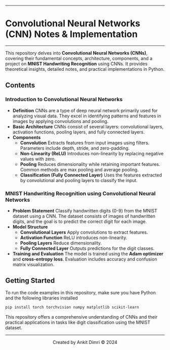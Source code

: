 
#
---

# **Convolutional Neural Networks (CNN) Notes & Implementation**
---
This repository delves into **Convolutional Neural Networks (CNNs)**, covering their fundamental concepts, architecture, components, and a project on **MNIST Handwriting Recognition** using CNNs. It provides theoretical insights, detailed notes, and practical implementations in Python.

## **Contents**

### **Introduction to Convolutional Neural Networks**
- **Definition** CNNs are a type of deep neural network primarily used for analyzing visual data. They excel in identifying patterns and features in images by applying convolutions and pooling.
- **Basic Architecture** CNNs consist of several layers: convolutional layers, activation functions, pooling layers, and fully connected layers.
- **Components** 
  - **Convolution** Extracts features from input images using filters. Parameters include depth, stride, and zero-padding.
  - **Non-Linearity (ReLU)** Introduces non-linearity by replacing negative values with zero.
  - **Pooling** Reduces dimensionality while retaining important features. Common methods are max pooling and average pooling.
  - **Classification (Fully Connected Layer)** Uses the features extracted by convolutional and pooling layers to classify the input.

### **MNIST Handwriting Recognition using Convolutional Neural Networks**
- **Problem Statement** Classify handwritten digits (0-9) from the MNIST dataset using a CNN. The dataset consists of images of handwritten digits, and the goal is to predict the correct digit for each image.
- **Model Structure** 
  - **Convolutional Layers** Apply convolutions to extract features.
  - **Activation Function** ReLU introduces non-linearity.
  - **Pooling Layers** Reduce dimensionality.
  - **Fully Connected Layer** Outputs predictions for the digit classes.
- **Training and Evaluation** The model is trained using the **Adam optimizer** and **cross-entropy loss**. Evaluation includes accuracy and confusion matrix visualization.

## **Getting Started**
To run the code examples in this repository, make sure you have Python and the following libraries installed

```bash
pip install torch torchvision numpy matplotlib scikit-learn
```

This repository offers a comprehensive understanding of CNNs and their practical applications in tasks like digit classification using the MNIST dataset.

---

<div align="center">
    Created by Ankit Dimri  
    © 2024
</div>